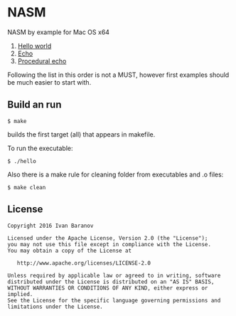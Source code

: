 NASM
====
NASM by example for Mac OS x64

1. [Hello world](hello/)
2. [Echo](echo/)
3. [Procedural echo](echo-procedural/)

Following the list in this order is not a MUST, however first examples should be much easier to start with.

Build an run
------------
`$ make`

builds the first target (all) that appears in makefile.

To run the executable:

`$ ./hello`

Also there is a make rule for cleaning folder from executables and .o files:

`$ make clean`

License
-------

```
Copyright 2016 Ivan Baranov

Licensed under the Apache License, Version 2.0 (the "License");
you may not use this file except in compliance with the License.
You may obtain a copy of the License at

   http://www.apache.org/licenses/LICENSE-2.0

Unless required by applicable law or agreed to in writing, software
distributed under the License is distributed on an "AS IS" BASIS,
WITHOUT WARRANTIES OR CONDITIONS OF ANY KIND, either express or implied.
See the License for the specific language governing permissions and
limitations under the License.
```
